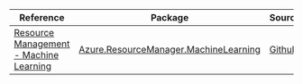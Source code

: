 | Reference | Package | Source |
|---|---|---|
|[Resource Management - Machine Learning](resourcemanager.machinelearning-readme.md)|[Azure.ResourceManager.MachineLearning](https://www.nuget.org/packages/Azure.ResourceManager.MachineLearning)|[Github](https://github.com/Azure/azure-sdk-for-net/blob/main/sdk/machinelearningservices/Azure.ResourceManager.MachineLearning)|
